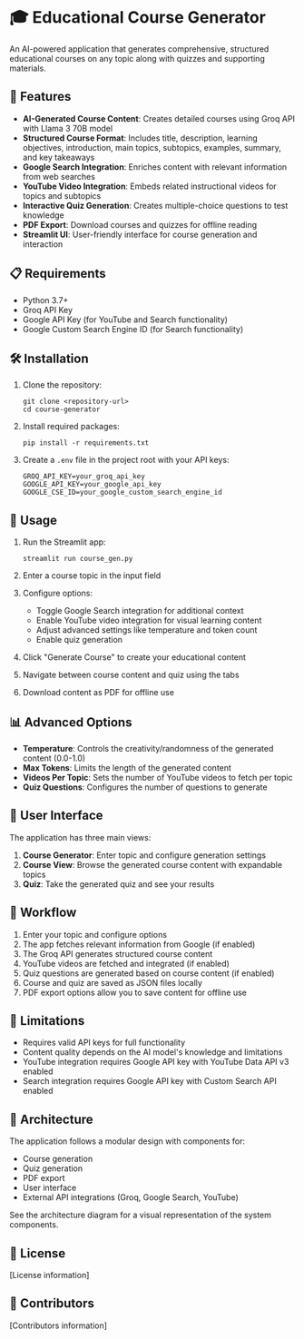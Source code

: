 # 🎓 Educational Course Generator

An AI-powered application that generates comprehensive, structured educational courses on any topic along with quizzes and supporting materials.

## 🌟 Features

- **AI-Generated Course Content**: Creates detailed courses using Groq API with Llama 3 70B model
- **Structured Course Format**: Includes title, description, learning objectives, introduction, main topics, subtopics, examples, summary, and key takeaways
- **Google Search Integration**: Enriches content with relevant information from web searches
- **YouTube Video Integration**: Embeds related instructional videos for topics and subtopics
- **Interactive Quiz Generation**: Creates multiple-choice questions to test knowledge
- **PDF Export**: Download courses and quizzes for offline reading
- **Streamlit UI**: User-friendly interface for course generation and interaction

## 📋 Requirements

- Python 3.7+
- Groq API Key
- Google API Key (for YouTube and Search functionality)
- Google Custom Search Engine ID (for Search functionality)

## 🛠️ Installation

1. Clone the repository:
   ```
   git clone <repository-url>
   cd course-generator
   ```

2. Install required packages:
   ```
   pip install -r requirements.txt
   ```

3. Create a `.env` file in the project root with your API keys:
   ```
   GROQ_API_KEY=your_groq_api_key
   GOOGLE_API_KEY=your_google_api_key
   GOOGLE_CSE_ID=your_google_custom_search_engine_id
   ```

## 🚀 Usage

1. Run the Streamlit app:
   ```
   streamlit run course_gen.py
   ```

2. Enter a course topic in the input field
3. Configure options:
   - Toggle Google Search integration for additional context
   - Enable YouTube video integration for visual learning content
   - Adjust advanced settings like temperature and token count
   - Enable quiz generation
4. Click "Generate Course" to create your educational content
5. Navigate between course content and quiz using the tabs
6. Download content as PDF for offline use

## 📊 Advanced Options

- **Temperature**: Controls the creativity/randomness of the generated content (0.0-1.0)
- **Max Tokens**: Limits the length of the generated content
- **Videos Per Topic**: Sets the number of YouTube videos to fetch per topic
- **Quiz Questions**: Configures the number of questions to generate

## 📱 User Interface

The application has three main views:
1. **Course Generator**: Enter topic and configure generation settings
2. **Course View**: Browse the generated course content with expandable topics
3. **Quiz**: Take the generated quiz and see your results

## 🔄 Workflow

1. Enter your topic and configure options
2. The app fetches relevant information from Google (if enabled)
3. The Groq API generates structured course content
4. YouTube videos are fetched and integrated (if enabled)
5. Quiz questions are generated based on course content (if enabled)
6. Course and quiz are saved as JSON files locally
7. PDF export options allow you to save content for offline use

## 🛑 Limitations

- Requires valid API keys for full functionality
- Content quality depends on the AI model's knowledge and limitations
- YouTube integration requires Google API key with YouTube Data API v3 enabled
- Search integration requires Google API key with Custom Search API enabled

## 🧩 Architecture

The application follows a modular design with components for:
- Course generation
- Quiz generation
- PDF export
- User interface
- External API integrations (Groq, Google Search, YouTube)

See the architecture diagram for a visual representation of the system components.

## 📄 License

[License information]

## 👥 Contributors

[Contributors information]
